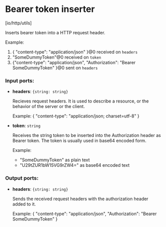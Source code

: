 # Bearer token inserter

[io/http/utils]

Inserts bearer token into a HTTP request header.

Example:
1. { "content-type": "application/json" }@0 received on  `headers`
2. "SomeDummyToken"@0 received on `token`
3. {"content-type": "application/json", "Authorization": "Bearer SomeDummyToken" }@0 sent on `headers`

### Input ports:

* __headers__: `{string: string}`

    Recieves request headers. It is  used to describe a resource, or the behavior of the server or the client.
    
    Example:
    {
      "content-type": "application/json; charset=utf-8"
    }


* __token__: `string`

    Receives the string token to be inserted into the Authorization header as Bearer token.
    The token is usually used in base64 encoded form.
    
    Example: 
    - "SomeDummyToken" as plain text 
    - "U29tZUR1bW15VG9rZW4=" as base64 encoded text

### Output ports:

* __headers__: `{string: string}`

    Sends the received request headers with the authorization header added to it.
    
    Example:
    {
      "content-type": "application/json", 
      "Authorization": "Bearer SomeDummyToken" 
    }

